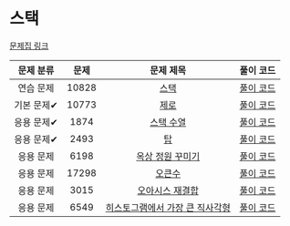 # 스택

[문제집 링크](https://www.acmicpc.net/workbook/view/7309)

| 문제 분류 | 문제 | 문제 제목 | 풀이 코드 |
| :--: | :--: | :--: | :--: |
| 연습 문제 | 10828 | [스택](https://www.acmicpc.net/problem/10828) | [풀이 코드](../0x05/BOJ_10828.cpp) |
| 기본 문제✔ | 10773 | [제로](https://www.acmicpc.net/problem/10773) | [풀이 코드](../0x05/BOJ_10773.cpp) |
| 응용 문제✔ | 1874 | [스택 수열](https://www.acmicpc.net/problem/1874) | [풀이 코드](../0x05/BOJ_1874.cpp) |
| 응용 문제✔ | 2493 | [탑](https://www.acmicpc.net/problem/2493) | [풀이 코드](../0x05/BOJ_2493.cpp) |
| 응용 문제 | 6198 | [옥상 정원 꾸미기](https://www.acmicpc.net/problem/6198) | [풀이 코드](../0x05/BOJ_6198.cpp) |
| 응용 문제 | 17298 | [오큰수](https://www.acmicpc.net/problem/17298) | [풀이 코드](../0x05/BOJ_17298.cpp) |
| 응용 문제 | 3015 | [오아시스 재결합](https://www.acmicpc.net/problem/3015) | [풀이 코드](../0x05/BOJ_3015.cpp) |
| 응용 문제 | 6549 | [히스토그램에서 가장 큰 직사각형](https://www.acmicpc.net/problem/6549) | [풀이 코드](../0x05/BOJ_6549.cpp) |